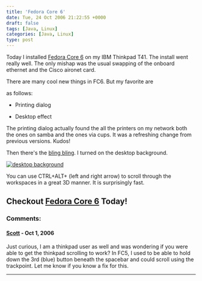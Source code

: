 ```yaml
---
title: 'Fedora Core 6'
date: Tue, 24 Oct 2006 21:22:55 +0000
draft: false
tags: [Java, Linux]
categories: [Java, Linux]
type: post
---
```


Today I installed [Fedora Core 6](http://fedoraproject.org/wiki/) on my IBM Thinkpad T41. The install went really well. The only mishap was the usual swapping of the onboard ethernet and the Cisco aironet card.

There are many cool new things in FC6. But my favorite are

as follows:

*   Printing dialog

*   Desktop effect

The printing dialog actually found the all the printers on my network both the ones on samba and the ones via cups. It was a refreshing change from previous versions. Kudos!

Then there's the [bling bling](http://en.wikipedia.org/wiki/Bling_bling). I turned on the desktop background.

[![desktop background](/img/2006/10/desktop_bg.thumbnail.png)](/img/2006/10/desktop_bg.png "desktop background")

You can use CTRL+ALT+ (left and right arrow) to scroll through the workspaces in a great 3D manner. It is surprisingly fast.

Checkout [Fedora Core 6](http://fedora.redhat.com/) Today!
---
### Comments:
#### [Scott]( "sgorsuch@gmail.com") - <time datetime="2006-10-30 15:11:45">Oct 1, 2006</time>

Just curious, I am a thinkpad user as well and was wondering if you were able to get the thinkpad scrolling to work? In FC5, I used to be able to hold down the 3rd (blue) button beneath the spacebar and could scroll using the trackpoint. Let me know if you know a fix for this.
<hr />
